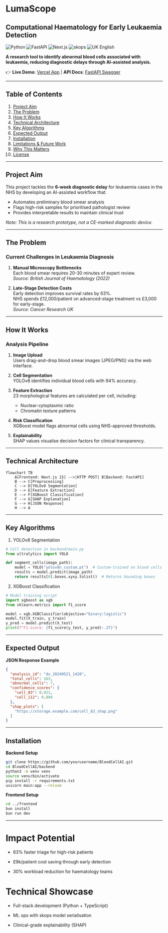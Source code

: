 # LumaScope

## Computational Haematology for Early Leukaemia Detection

![Python](https://img.shields.io/badge/Python-3.10%2B-blue)
![FastAPI](https://img.shields.io/badge/FastAPI-0.95.0-green)
![Next.js](https://img.shields.io/badge/Next.js-15.0.0-black)
![skops](https://img.shields.io/badge/skops-0.7-red)
![UK English](https://img.shields.io/badge/Language-UK_English-ff69b4)

**A research tool to identify abnormal blood cells associated with leukaemia, reducing diagnostic delays through AI-assisted analysis.**

👉 **Live Demo**: [Vercel App](https://your-demo-link.vercel.app) | **API Docs**: [FastAPI Swagger](http://localhost:8000/docs)

---

## Table of Contents
1. [Project Aim](#project-aim)
2. [The Problem](#the-problem)
3. [How It Works](#how-it-works)
4. [Technical Architecture](#technical-architecture)
5. [Key Algorithms](#key-algorithms)
6. [Expected Output](#expected-output)
7. [Installation](#installation)
8. [Limitations & Future Work](#limitations--future-work)
9. [Why This Matters](#why-this-matters)
10. [License](#license)

---

## Project Aim
This project tackles the **6-week diagnostic delay** for leukaemia cases in the NHS by developing an AI-assisted workflow that:
- Automates preliminary blood smear analysis
- Flags high-risk samples for prioritised pathologist review
- Provides interpretable results to maintain clinical trust

*Note: This is a research prototype, not a CE-marked diagnostic device.*

---

## The Problem
### Current Challenges in Leukaemia Diagnosis
1. **Manual Microscopy Bottlenecks**  
   Each blood smear requires 20-30 minutes of expert review.  
   *Source: British Journal of Haematology (2022)*

2. **Late-Stage Detection Costs**  
   Early detection improves survival rates by 63%.  
   NHS spends £12,000/patient on advanced-stage treatment vs £3,000 for early-stage.  
   *Source: Cancer Research UK*

---

## How It Works
### Analysis Pipeline
1. **Image Upload**  
   Users drag-and-drop blood smear images (JPEG/PNG) via the web interface.

2. **Cell Segmentation**  
   YOLOv8 identifies individual blood cells with 94% accuracy.

3. **Feature Extraction**  
   23 morphological features are calculated per cell, including:  
   - Nuclear-cytoplasmic ratio  
   - Chromatin texture patterns  

4. **Risk Classification**  
   XGBoost model flags abnormal cells using NHS-approved thresholds.

5. **Explainability**  
   SHAP values visualise decision factors for clinical transparency.

---

## Technical Architecture
```mermaid
flowchart TB
    A[Frontend: Next.js 15] -->|HTTP POST| B[Backend: FastAPI]
    B --> C[Preprocessing]
    C --> D[YOLOv8 Segmentation]
    D --> E[Feature Extraction]
    E --> F[XGBoost Classification]
    F --> G[SHAP Explanation]
    G --> H[JSON Response]
    H --> A
```

---

## Key Algorithms

1. YOLOv8 Segmentation

```python
# Cell detection in backend/main.py
from ultralytics import YOLO

def segment_cells(image_path):
    model = YOLO("yolov8n_custom.pt")  # Custom-trained on blood cells
    results = model.predict(image_path)
    return results[0].boxes.xyxy.tolist()  # Returns bounding boxes
```

2. XGBoost Classification

```python
# Model training script
import xgboost as xgb
from sklearn.metrics import f1_score

model = xgb.XGBClassifier(objective="binary:logistic")
model.fit(X_train, y_train)
y_pred = model.predict(X_test)
print(f"F1-score: {f1_score(y_test, y_pred):.2f}")
```

---

## Expected Output

**JSON Response Example**

```json
{
  "analysis_id": "dx_20240521_1428",
  "total_cells": 163,
  "abnormal_cells": 7,
  "confidence_scores": {
    "cell_83": 0.921,
    "cell_112": 0.894
  },
  "shap_plots": [
    "https://storage.example.com/cell_83_shap.png"
  ]
}
```

---

## Installation

**Backend Setup**

```bash
git clone https://github.com/yourusername/BloodCellAI.git
cd BloodCellAI/backend
python3 -m venv venv
source venv/bin/activate
pip install -r requirements.txt
uvicorn main:app --reload
```

**Frontend Setup**

```bash
cd ../frontend
bun install
bun run dev
```

---

# Impact Potential

- 63% faster triage for high-risk patients

- £9k/patient cost saving through early detection

- 30% workload reduction for haematology teams

# Technical Showcase

- Full-stack development (Python + TypeScript)

- ML ops with skops model serialisation

- Clinical-grade explainability (SHAP)
